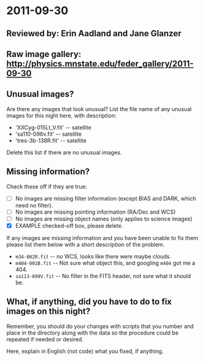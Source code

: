 # 2011-09-30

## Reviewed by:  Erin Aadland and Jane Glanzer

## Raw image gallery: http://physics.mnstate.edu/feder_gallery/2011-09-30

## Unusual images?

Are there any images that look unusual? List the file name of any unusual images for this night here, with description:

+ 'XXCyg-015Lt_V.fit' -- satellite
+ 'sa110-096v.fit' -- satellite
+ 'tres-3b-138R.fit' -- satellite

Delete this list if there are no unusual images.

## Missing information?

Check these off if they are true:

- [ ] No images are missing filter information (except BIAS and DARK, which need no filter).
- [ ] No images are missing pointing information (RA/Dec and WCS)
- [ ] No images are missing object names (only applies to science images)
- [x] EXAMPLE checked-off box, please delete.

If any images are missing information and you have been unable to fix them please list
them below with a short description of the problem.

+ `m34-002R.fit` -- no WCS, looks like there were maybe clouds.
+ `m404-001B.fit` -- Not sure what object this, and googling `m404` got me a 404.
+ `sa113-099V.fit` -- No filter in the FITS header, not sure what it should be.

## What, if anything, did you have to do to fix images on this night?

Remember, you should do your changes with scripts that you number and place in the
directory along with the data so the procedure could be repeated if needed or
desired.

Here, explain in English (not code) what you fixed, if anything.
